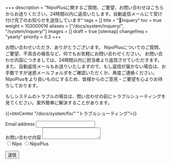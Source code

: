 +++
description = "NipoPlusに関するご質問、ご要望、お問い合わせはこちらからお送りください。24時間以内に返信いたします。自動返信メールにて受け付け完了のお知らせを送信しています"
tags = []
title = "📩Inquery"
toc = true
weight = 103000016
aliases = ["/docs/system/inquery/", "/system/inquery/"]
images = []
draft = true
[sitemap]
  changefreq = "yearly"
  priority = 0.3
+++

お問い合わせいただき、ありがとうございます。
NipoPlusについてのご質問、ご要望、不具合の報告など、何でもお気軽にお問い合わせください。
お問い合わせ内容につきましては、24時間以内に担当者より返信させていただきます。  
また、自動返信メールもお送りいたしますので、もし返信が届かない場合は、お手数ですが迷惑メールフォルダをご確認いただくか、再度ご連絡ください。  
NipoPlusをより良いものにするため、皆様からのご意見・ご要望を心よりお待ちしております。


もしシステムのトラブルの場合は、問い合わせの前にトラブルシューティングを見てください。案外簡単に解決することがあります。

{{<btnCenter "/docs/system/fix/" "トラブルシューティング">}}

<div id="contactForm">
  <div>
    <label for="mail" class="form-label">Email address</label>
    <input type="email" class="form-control" id="mail" />
  </div>
  <div>
    <label for="content" class="form-label">お問い合わせ内容</label>
    <textarea id="content" class="form-control"></textarea>
  </div>
  <label><input type="radio" name="targetRadio" value="Nipo">Nipo</label>
  <label><input type="radio" name="targetRadio" value="NipoPlus">NipoPlus</label>
  <div id="iconField"></div>

  <button onclick="submit()" class="btn btn-primary btn-lg mt-5" id="sendButton">送信</button>
  <div id="errormessage" style="color:red"></div>
</div>
<div id="thanks"></div>

<script src="https://cdn.jsdelivr.net/npm/axios/dist/axios.min.js"></script>

<script>
  // let mail = document.getElementById("mail")
  const form = document.getElementById("contactForm");
  const thanks = document.getElementById("thanks");
  const sendButton = document.getElementById("sendButton");
  const errorMessage = document.getElementById("errormessage");
  const checkOption = document.getElementsByName("targetRadio");
  const iconField = document.getElementById("iconField")
  const EMAIL_REG_EXP = /^[A-Za-z0-9]{1}[A-Za-z0-9_.-]*@{1}[A-Za-z0-9_.-]+.[A-Za-z0-9]+$/;
  // ラジオボタン（Nipo/NipoPLus)のクリックイベントを監視。選ばれた方のバナーをセットする
  checkOption.forEach(function(e) {
    e.addEventListener("click", function() {
      const selectNode = document.querySelector("input:checked[name=targetRadio]")
      if (selectNode === null) return
      let img = document.createElement("img")
      img.src = selectNode.value === "Nipo" ? "/images/nipologo.svg" : "/images/favicon.svg"
      img.id = "icon"
      img.width = 200
      const oldimg = document.getElementById("icon")
      if (oldimg) {
        iconField.removeChild(oldimg)
      }
      iconField.appendChild(img)
    });
  });
  // メール送信処理
  async function submit () {
    sendButton.disabled = true
    const email = document.getElementById("mail")
    const content = document.getElementById("content")
    const target = document.querySelector("input:checked[name=targetRadio]")
    try {
      if (target === null) throw "問い合わせの製品をNipo/NipoPlusから選択してください"
      if (EMAIL_REG_EXP.test(email.value) === false) throw "メールアドレスが不正です"
      if (content.value.length === 0) throw "本文が空欄です"
    } catch (e) {
      errorMessage.innerHTML = e
      sendButton.disabled = false
      return
    }

    const config = {
      method: "POST",
      url: "https://us-central1-nipo-plus.cloudfunctions.net/inqueryWeb",
      params: {
        email: email.value,
        text: `${content.value}\n【${target.value}】`
      }
    }
    // 完了を待つ必要はない
    axios(config)

    form.setAttribute("style", "display:none")
    const textNode = document.createTextNode(`お問い合わせありがとうございます。${email.value}宛に確認メールを送ります。5分経過してもメールが届かない場合は再度お問い合わせください`)
    thanks.appendChild(textNode)
    return
  }

</script>
